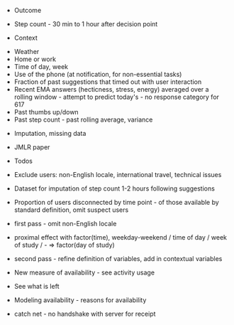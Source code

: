 
* Outcome

- Step count - 30 min to 1 hour after decision point

* Context

- Weather
- Home or work
- Time of day, week
- Use of the phone (at notification, for non-essential tasks)
- Fraction of past suggestions that timed out with user interaction
- Recent EMA answers (hecticness, stress, energy) averaged over a rolling window - attempt to predict today's - no response category for 617
- Past thumbs up/down
- Past step count - past rolling average, variance

* Imputation, missing data

- JMLR paper

* Todos

- Exclude users: non-English locale, international travel, technical issues
- Dataset for imputation of step count 1-2 hours following suggestions

- Proportion of users disconnected by time point - of those available by standard definition, omit suspect users

- first pass - omit non-English locale
- proximal effect with factor(time), weekday-weekend / time of day / week of study / - => factor(day of study)

- second pass - refine definition of variables, add in contextual variables

- New measure of availability - see activity usage

- See what is left

- Modeling availability - reasons for availability

- catch net - no handshake with server for receipt
